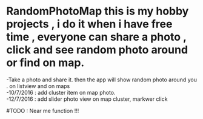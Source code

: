 # RandomPhotoMap this is my hobby projects , i do it when i have free time , everyone can share a photo ,  click and see random photo around or find on map.
-Take a photo and share it. then the app will show random photo around you . on listview and on maps<br/>
-10/7/2016 : add cluster item on map photo.<br/>
-12/7/2016 : add slider photo view on map cluster, markwer click</br>

#TODO : Near me function !!!
